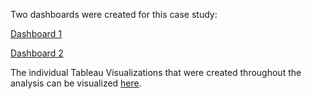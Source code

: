 Two dashboards were created for this case study:

[Dashboard 1](https://public.tableau.com/app/profile/paulina.remis/viz/BellabeatDashboard_16922101983900/BellabeatDashboard1?publish=yes)

[Dashboard 2](https://public.tableau.com/app/profile/paulina.remis/viz/BellabeatDashboard_16922101983900/BellabeatDashboard2?publish=yes)

The individual Tableau Visualizations that were created throughout the analysis can be visualized [here](https://github.com/paulina0813/Portfolio-Projects/tree/8228855f0b4c5301f95cbefe79b514365e2d8cfd/Case%20Studies/Case%20Study%202%20-%20Bellabeat/Tableau%20Visualizations).
